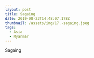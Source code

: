 ```yaml
---
layout: post
title: Sagaing
date: 2019-08-23T14:48:07.178Z
thumbnail: /assets/img/17.-sagaing.jpeg
tags:
  - Asia
  - Myanmar
---
```

Sagaing
